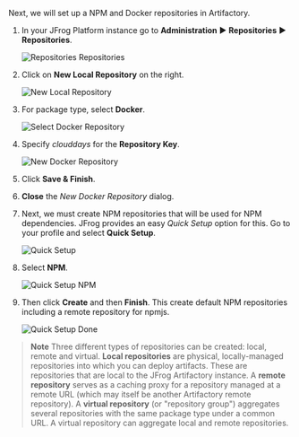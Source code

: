 Next, we will set up a NPM and Docker repositories in Artifactory.

1. In your JFrog Platform instance go to **Administration** ► **Repositories** ► **Repositories**.

   ![Repositories Repositories](https://raw.githubusercontent.com/jfrogtraining/gcp-gke-workshop/master/docs/images/repositories-repositories.png)

2. Click on **New Local Repository** on the right.

   ![New Local Repository](https://raw.githubusercontent.com/jfrogtraining/gcp-gke-workshop/master/docs/images/new-local-repository.png)

3. For package type, select **Docker**.

   ![Select Docker Repository](https://raw.githubusercontent.com/jfrogtraining/gcp-gke-workshop/master/docs/images/select-docker-repository.png)

4. Specify _clouddays_ for the **Repository Key**.

   ![New Docker Repository](https://raw.githubusercontent.com/jfrogtraining/gcp-gke-workshop/master/docs/images/new-docker-repository.png)

5. Click **Save & Finish**.

6. **Close** the _New Docker Repository_ dialog.

7. Next, we must create NPM repositories that will be used for NPM dependencies. JFrog provides an easy _Quick Setup_ option for this. Go to your profile and select **Quick Setup**. 

   ![Quick Setup](https://raw.githubusercontent.com/jfrogtraining/gcp-gke-workshop/master/docs/images/jfrog-quick-setup.png)

8. Select **NPM**.

   ![Quick Setup NPM](https://raw.githubusercontent.com/jfrogtraining/gcp-gke-workshop/master/docs/images/jfrog-quick-setup-npm.png)

9. Then click **Create** and then **Finish**. This create default NPM repositories including a remote repository for npmjs.

   ![Quick Setup Done](https://raw.githubusercontent.com/jfrogtraining/gcp-gke-workshop/master/docs/images/jfrog-quick-setup-done.png)


> **Note** Three different types of repositories can be created: local, remote and virtual. **Local repositories** are physical, locally-managed repositories into which you can deploy artifacts. These are repositories that are local to the JFrog Artifactory instance. A **remote repository** serves as a caching proxy for a repository managed at a remote URL (which may itself be another Artifactory remote repository). A **virtual repository** (or "repository group") aggregates several repositories with the same package type under a common URL. A virtual repository can aggregate local and remote repositories.
